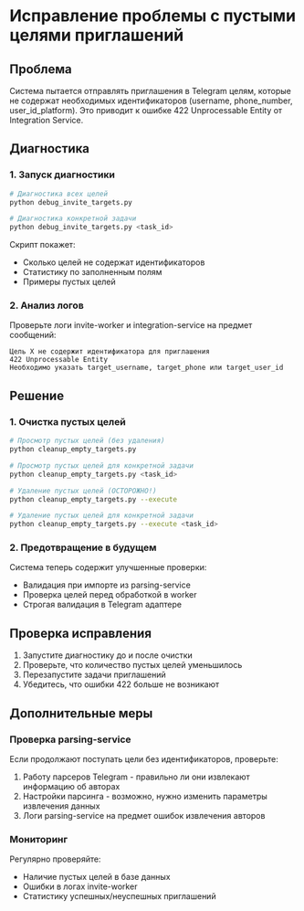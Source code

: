 # Исправление проблемы с пустыми целями приглашений

## Проблема

Система пытается отправлять приглашения в Telegram целям, которые не содержат необходимых идентификаторов (username, phone_number, user_id_platform). Это приводит к ошибке 422 Unprocessable Entity от Integration Service.

## Диагностика

### 1. Запуск диагностики

```bash
# Диагностика всех целей
python debug_invite_targets.py

# Диагностика конкретной задачи
python debug_invite_targets.py <task_id>
```

Скрипт покажет:
- Сколько целей не содержат идентификаторов
- Статистику по заполненным полям
- Примеры пустых целей

### 2. Анализ логов

Проверьте логи invite-worker и integration-service на предмет сообщений:
```
Цель X не содержит идентификатора для приглашения
422 Unprocessable Entity
Необходимо указать target_username, target_phone или target_user_id
```

## Решение

### 1. Очистка пустых целей

```bash
# Просмотр пустых целей (без удаления)
python cleanup_empty_targets.py

# Просмотр пустых целей для конкретной задачи
python cleanup_empty_targets.py <task_id>

# Удаление пустых целей (ОСТОРОЖНО!)
python cleanup_empty_targets.py --execute

# Удаление пустых целей для конкретной задачи
python cleanup_empty_targets.py --execute <task_id>
```

### 2. Предотвращение в будущем

Система теперь содержит улучшенные проверки:
- Валидация при импорте из parsing-service
- Проверка целей перед обработкой в worker
- Строгая валидация в Telegram адаптере

## Проверка исправления

1. Запустите диагностику до и после очистки
2. Проверьте, что количество пустых целей уменьшилось
3. Перезапустите задачи приглашений
4. Убедитесь, что ошибки 422 больше не возникают

## Дополнительные меры

### Проверка parsing-service

Если продолжают поступать цели без идентификаторов, проверьте:
1. Работу парсеров Telegram - правильно ли они извлекают информацию об авторах
2. Настройки парсинга - возможно, нужно изменить параметры извлечения данных
3. Логи parsing-service на предмет ошибок извлечения авторов

### Мониторинг

Регулярно проверяйте:
- Наличие пустых целей в базе данных
- Ошибки в логах invite-worker
- Статистику успешных/неуспешных приглашений